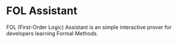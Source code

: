 # FOL Assistant

FOL (First-Order Logic) Assistant is an simple interactive prover for developers learning Formal Methods.

